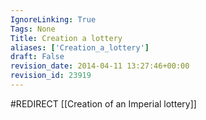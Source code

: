 ```yaml
---
IgnoreLinking: True
Tags: None
Title: Creation a lottery
aliases: ['Creation_a_lottery']
draft: False
revision_date: 2014-04-11 13:27:46+00:00
revision_id: 23919
---
```


#REDIRECT [[Creation of an Imperial lottery]]